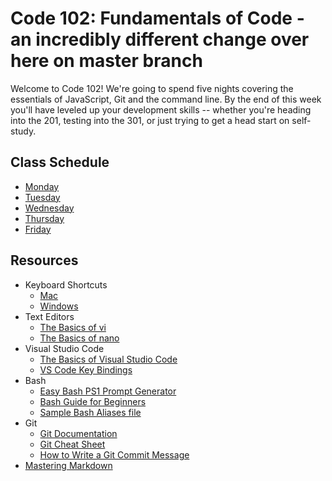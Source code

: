 # Code 102: Fundamentals of Code - an incredibly different change over here on master branch

Welcome to Code 102! We're going to spend five nights covering the essentials of JavaScript, Git and the command line. By the end of this week you'll have leveled up your development skills -- whether you're heading into the 201, testing into the 301, or just trying to get a head start on self-study.

## Class Schedule
* [Monday](schedule/monday.md)
* [Tuesday](schedule/tuesday.md)
* [Wednesday](schedule/wednesday.md)
* [Thursday](schedule/thursday.md)
* [Friday](schedule/friday.md)

## Resources
* Keyboard Shortcuts
  * [Mac](http://www.danrodney.com/mac/)
  * [Windows](http://www.hongkiat.com/blog/100-keyboard-shortcuts-windows/)
* Text Editors
  * [The Basics of vi](http://www.bsdguides.org/2004/the-basics-of-vi/)
  * [The Basics of nano](https://wiki.gentoo.org/wiki/Nano/Basics_Guide)
* Visual Studio Code
  * [The Basics of Visual Studio Code](https://code.visualstudio.com/Docs/editor/codebasics)
  * [VS Code Key Bindings](http://www.hongkiat.com/blog/key-binding-management-visual-studio-code/)
* Bash
  * [Easy Bash PS1 Prompt Generator](https://ezprompt.net)
  * [Bash Guide for Beginners](http://tille.garrels.be/training/bash/)
  * [Sample Bash Aliases file](code/bash_aliases.md)
* Git
  * [Git Documentation](https://git-scm.com/docs)
  * [Git Cheat Sheet](https://www.git-tower.com/blog/git-cheat-sheet/)
  * [How to Write a Git Commit Message](http://chris.beams.io/posts/git-commit/)
* [Mastering Markdown](https://guides.github.com/features/mastering-markdown/)
